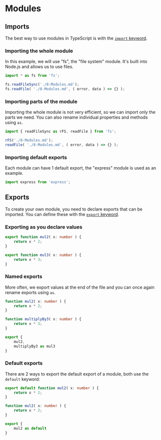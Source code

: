<!-- Press [Ctrl + Shift + V] to open this in preview mode in VSC -->

# Modules

## Imports

The best way to use modules in TypeScript is with the [`import` keyword](https://developer.mozilla.org/en-US/docs/Web/JavaScript/Reference/Statements/import).

### Importing the whole module

In this example, we will use "fs", the "file system" module. It's built into Node.js and allows us to use files.

``` typescript
import * as fs from 'fs';

fs.readFileSync('./8-Modules.md');
fs.readFile( './8-Modules.md', ( error, data ) => {} );
```

### Importing parts of the module

Importing the whole module is not very efficient, so we can import only the parts we need. You can also rename individual properties and methods using `as`.

``` typescript
import { readFileSync as rFS, readFile } from 'fs';

rFS('./8-Modules.md');
readFile( './8-Modules.md', ( error, data ) => {} );
```

### Importing default exports

Each module can have 1 default export, the "express" module is used as an example.

``` typescript
import express from 'express';
```

## Exports

To create your own module, you need to declare exports that can be imported. You can define these with the [`export` keyword](https://developer.mozilla.org/en-US/docs/web/javascript/reference/statements/export).

### Exporting as you declare values

``` typescript
export function mul2( x: number ) {
    return x * 2;
}

export function mul3( x: number ) {
    return x * 3;
}
```

### Named exports

More often, we export values at the end of the file and you can once again rename exports using `as`.

``` typescript
function mul2( x: number ) {
    return x * 2;
}

function multiplyBy3( x: number ) {
    return x * 3;
}

export {
    mul2,
    multiplyBy3 as mul3
}
```

### Default exports

There are 2 ways to export the default export of a module, both use the `default` keyword:

``` typescript
export default function mul2( x: number ) {
    return x * 2;
}
```

``` typescript
function mul2( x: number ) {
    return x * 2;
}

export {
    mul2 as default
}
```